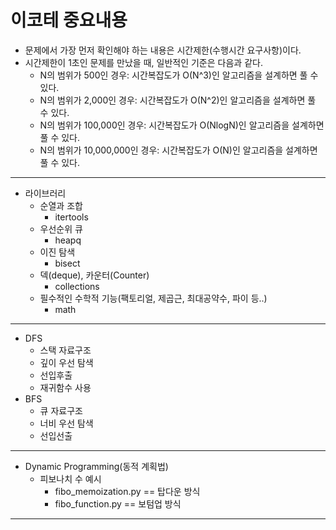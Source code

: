 # 이코테 중요내용

 - 문제에서 가장 먼저 확인해야 하는 내용은 시간제한(수행시간 요구사항)이다.
 - 시간제한이 1초인 문제를 만났을 때, 일반적인 기준은 다음과 같다.
   - N의 범위가 500인 경우: 시간복잡도가 O(N^3)인 알고리즘을 설계하면 풀 수 있다.
   - N의 범위가 2,000인 경우: 시간복잡도가 O(N^2)인 알고리즘을 설계하면 풀 수 있다.
   - N의 범위가 100,000인 경우: 시간복잡도가 O(NlogN)인 알고리즘을 설계하면 풀 수 있다.
   - N의 범위가 10,000,000인 경우: 시간복잡도가 O(N)인 알고리즘을 설계하면 풀 수 있다.
---
 - 라이브러리
   - 순열과 조합
     - itertools
   - 우선순위 큐
     - heapq
   - 이진 탐색
     - bisect
   - 덱(deque), 카운터(Counter)
     - collections
   - 필수적인 수학적 기능(팩토리얼, 제곱근, 최대공약수, 파이 등..)
     - math
---
 - DFS
   - 스택 자료구조
   - 깊이 우선 탐색
   - 선입후출
   - 재귀함수 사용
 - BFS
   - 큐 자료구조
   - 너비 우선 탐색
   - 선입선출
---
 - Dynamic Programming(동적 계획법)
   - 피보나치 수 예시
     - fibo_memoization.py == 탑다운 방식
     - fibo_function.py == 보텀업 방식
---